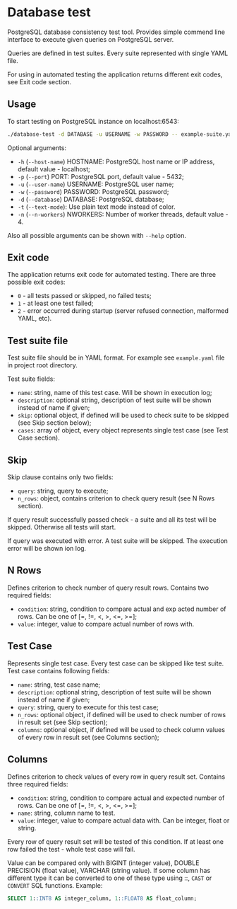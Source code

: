 # Database test

PostgreSQL database consistency test tool. Provides simple commend line interface to execute given queries on PostgreSQL server.

Queries are defined in test suites. Every suite represented with single YAML file.

For using in automated testing the application returns different exit codes, see Exit code section.

## Usage

To start testing on PostgreSQL instance on localhost:6543:

```bash
./database-test -d DATABASE -u USERNAME -w PASSWORD -- example-suite.yaml ...
```

Optional arguments:

* `-h` (`--host-name`) HOSTNAME: PostgreSQL host name or IP address, default value - localhost;
* `-p` (`--port`) PORT: PostgreSQL port, default value - 5432;
* `-u` (`--user-name`) USERNAME: PostgreSQL user name;
* `-w` (`--password`) PASSWORD: PostgreSQL password;
* `-d` (`--database`) DATABASE: PostgreSQL database;
* `-t` (`--text-mode`): Use plain text mode instead of color.
* `-n` (`--n-workers`) NWORKERS: Number of worker threads, default value - 4.

Also all possible arguments can be shown with `--help` option.

## Exit code

The application returns exit code for automated testing. There are three possible exit codes:

* `0` - all tests passed or skipped, no failed tests;
* `1` - at least one test failed;
* `2` - error occurred during startup (server refused connection, malformed YAML, etc).

## Test suite file

Test suite file should be in YAML format. For example see `example.yaml` file in project root directory.

Test suite fields:

* `name`: string, name of this test case. Will be shown in execution log;
* `description`: optional string, description of test suite will be shown instead of name if given;
* `skip`: optional object, if defined will be used to check suite to be skipped (see Skip section below);
* `cases`: array of object, every object represents single test case (see Test Case section).

## Skip

Skip clause contains only two fields:

* `query`: string, query to execute;
* `n_rows`: object, contains criterion to check query result (see N Rows section).

If query result successfully passed check - a suite and all its test will be skipped. Otherwise all tests will start.

If query was executed with error. A test suite will be skipped. The execution error will be shown ion log.

## N Rows

Defines criterion to check number of query result rows. Contains two required fields:

* `condition`: string, condition to compare actual and exp acted number of rows. Can be one of [=, !=, <, >, <=, >=];
* `value`: integer, value to compare actual number of rows with.

## Test Case

Represents single test case. Every test case can be skipped like test suite. Test case contains following fields:

* `name`: string, test case name;
* `description`: optional string, description of test suite will be shown instead of name if given;
* `query`: string, query to execute for this test case;
* `n_rows`: optional object, if defined will be used to check number of rows in result set (see Skip section);
* `columns`: optional object, if defined will be used to check column values of every row in result set (see Columns section);

## Columns

Defines criterion to check values of every row in query result set. Contains three required fields:

* `condition`: string, condition to compare actual and expected number of rows. Can be one of [=, !=, <, >, <=, >=];
* `name`: string, column name to test.
* `value`: integer, value to compare actual data with. Can be integer, float or string.

Every row of query result set will be tested of this condition. If at least one row failed the test - whole test case will fail.

Value can be compared only with BIGINT (integer value), DOUBLE PRECISION (float value), VARCHAR (string value). If some column has different type it can be converted to one of these type using ::, `CAST` or `CONVERT` SQL functions. Example:

```sql
SELECT 1::INT8 AS integer_column, 1::FLOAT8 AS float_column;
```
